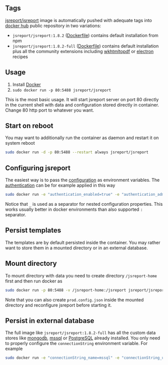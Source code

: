 Tags
----

[jsreport/jsreport](https://hub.docker.com/r/jsreport/jsreport/) image is automatically pushed with adequate tags into [docker hub](https://www.docker.com/)  public repository in two variations:

- `jsreport/jsreport:1.8.2` ([Dockerfile](https://github.com/jsreport/jsreport/blob/master/docker/default/Dockerfile))  contains default installation from npm
- `jsreport/jsreport:1.8.2-full` ([Dockerfile](https://github.com/jsreport/jsreport/blob/master/docker/full/Dockerfile)) contains default installation plus all the community extensions including [wkhtmltopdf](http://jsreport.net/learn/wkhtmltopdf) or [electron](https://github.com/bjrmatos/jsreport-electron-pdf) recipes

Usage
-----

1. Install [Docker](https://www.docker.com/)
2. `sudo docker run -p 80:5488 jsreport/jsreport`

This is the most basic usage. It will start jsreport server on port 80 directly in the current shell with data and configuration stored directly in container. Change 80 http port to whatever you want.

Start on reboot
---------------

You may want to additionally run the container as daemon and restart it on system reboot
```sh
sudo docker run -d -p 80:5488 --restart always jsreport/jsreport
```

Configuring jsreport
--------------------

The easiest way is to pass the [configuration](https://jsreport.net/learn/configuration) as environment variables. The [authentication](http://jsreport.net/learn/authentication) can be for example applied in this way

```sh
sudo docker run -e "authentication_enabled=true" -e "authentication_admin_password=xxx" -p 80:5488 jsreport/jsreport
```

Notice that `_` is used as a separator for nested configuration properties. This works usually better in docker environments than also supported `:` separator.


Persist templates
-----------------

The templates are by default persisted inside the container. You may rather want to store them in a mounted directory or in an external database.

Mount directory
---------------

To mount directory with data you need to create directory `/jsreport-home` first and then run docker as
```sh
sudo docker run -p 80:5488 -v /jsreport-home:/jsreport jsreport/jsreport`
```
Note that you can also create `prod.config.json` inside the mounted directory and reconfigure jsreport before starting it.

Persist in external database
----------------------------

The full image like `jsreport/jsreport:1.8.2-full` has all the custom data stores like [mongodb](https://github.com/jsreport/jsreport-mongodb-store), [mssql](https://github.com/jsreport/jsreport-mssql-store) or [PostgreSQL](https://github.com/jsreport/jsreport-postgres-store) already installed. You only need to properly configure the `connectionString` environment variable. For example

```sh
sudo docker run -e "connectionString_name=mssql" -e "connectionString_uri=Server=tcp:jsreport.database.windows.net,1433;Initial Catalog=jsreport;Persist Security Info=False;User ID=myuser;Password=password;MultipleActiveResultSets=False;Encrypt=True;" -p 80:5488 jsreport/jsreport:1.8.2-full`
```